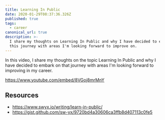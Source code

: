 ```yaml
---
title: Learning In Public
date: 2020-01-29T08:37:36.326Z
published: true
tags:
  - career
canonical_url: true
description: >-
  I share my thoughts on Learning In Public and why I have decided to embark on
  this journey with areas I'm looking forward to improve on.
---
```

In this video, I share my thoughts on the topic Learning In Public and why I have decided to embark on that journey with areas I'm looking forward to improving in my career. 

https://www.youtube.com/embed/8VGoj8mrMnY

## Resources

* https://www.swyx.io/writing/learn-in-public/
* https://gist.github.com/sw-yx/9720bd4a30606ca3ffb8d407113c0fe5

